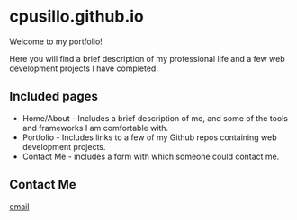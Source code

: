 # cpusillo.github.io
Welcome to my portfolio!

Here you will find a brief description of my professional life and a few web development projects I have completed.

## Included pages
* Home/About - Includes a brief description of me, and some of the tools and frameworks I am comfortable with.
* Portfolio - Includes links to a few of my Github repos containing web development projects.
* Contact Me - includes a form with which someone could contact me.

## Contact Me
[email](mailto:corrine.bootcamp.forward@gmail.com)
